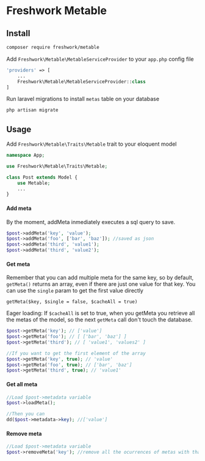 # Freshwork Metable

## Install 
```bash
composer require freshwork/metable
```
Add `Freshwork\Metable\MetableServiceProvider` to your `app.php` config file

```php
'providers' => [
    ...
    Freshwork\Metable\MetableServiceProvider::class
]
```

Run laravel migrations to install `metas` table on your database
```bash 
php artisan migrate
```

## Usage
Add `Freshwork\Metable\Traits\Metable` trait to your eloquent model

``` php
namespace App;

use Freshwork\Metable\Traits\Metable;

class Post extends Model {
    use Metable;
    ...
}
```
#### Add meta
By the moment, addMeta inmediately executes a sql query to save.

```php
$post->addMeta('key', 'value');
$post->addMeta('foo', ['bar', 'baz']); //saved as json
$post->addMeta('third', 'value1');
$post->addMeta('third', 'value2');

```
#### Get meta
Remember that you can add multiple meta for the same key, so by default, `getMeta()` returns an array, even if there are just one value for that key. You can use the `single` param to get the first value directly 

`getMeta($key, $single = false, $cacheAll = true)`

Eager loading: If `$cacheAll` is set to true, when you getMeta you retrieve all the metas of the model, so the next `getMeta` call don't touch the database. 

```php
$post->getMeta('key'); // ['value']
$post->getMeta('foo'); // [ ['bar', 'baz'] ]
$post->getMeta('third'); // [ 'value1', 'values2' ]

//If you want to get the first element of the array
$post->getMeta('key', true); // 'value'
$post->getMeta('foo', true); // ['bar', 'baz']
$post->getMeta('third', true); // 'value1'
```
#### Get all meta
```php
//Load $post->metadata variable
$post->loadMeta();

//Then you can 
dd($post->metadata->key); //['value']

```

#### Remove meta
```php
//Load $post->metadata variable
$post->removeMeta('key'); //remove all the ocurrences of metas with that key in the current model
```




